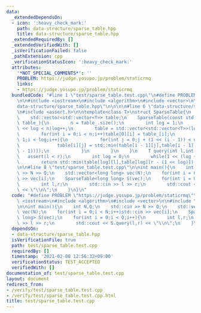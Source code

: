 ```yaml
---
data:
  _extendedDependsOn:
  - icon: ':heavy_check_mark:'
    path: data-structure/sparse_table.hpp
    title: data-structure/sparse_table.hpp
  _extendedRequiredBy: []
  _extendedVerifiedWith: []
  _isVerificationFailed: false
  _pathExtension: cpp
  _verificationStatusIcon: ':heavy_check_mark:'
  attributes:
    '*NOT_SPECIAL_COMMENTS*': ''
    PROBLEM: https://judge.yosupo.jp/problem/staticrmq
    links:
    - https://judge.yosupo.jp/problem/staticrmq
  bundledCode: "#line 1 \"test/sparse_table.test.cpp\"\n#define PROBLEM \"https://judge.yosupo.jp/problem/staticrmq\"\
    \n\n#include <iostream>\n#include <algorithm>\n#include <vector>\n\n#line 1 \"\
    data-structure/sparse_table.hpp\"\n\n\n\n#line 6 \"data-structure/sparse_table.hpp\"\
    \n#include <assert.h>\n\ntemplate<class T>\nstruct SparseTable{\n    int n;\n\
    \    std::vector<std::vector<T>> table;\n    SparseTable(const std::vector<T>&\
    \ table_){\n        n = table_.size();\n        int log = 1;\n        while(1\
    \ << log < n)log++;\n        table = std::vector<std::vector<T>>(log,std::vector<T>(n));\n\
    \        for(int i = 0;i < n;i++)table[0][i] = table_[i];\n        for(int i =\
    \ 1;i < log;i++){\n            for(int j = 0;j + (1 << (i - 1)) < n;j++){\n  \
    \              table[i][j] = std::min(table[i - 1][j],table[i - 1][j + (1 << (i\
    \ - 1))]);\n            }\n        }\n    }\n    T query(int l,int r){\n     \
    \   assert(l < r);\n        int log = 0;\n        while(1 << (log + 1) < r - l)log++;\n\
    \        return std::min(table[log][l],table[log][r - (1 << log)]);\n    }\n};\n\
    \n\n#line 8 \"test/sparse_table.test.cpp\"\n\nint main(){\n    int N,Q;\n    std::cin\
    \ >> N >> Q;\n    std::vector<long long> vec(N);\n    for(int i = 0;i < N;i++)std::cin\
    \ >> vec[i];\n    SparseTable<long long> S(vec);\n    for(int i = 0;i < Q;i++){\n\
    \        int l,r;\n        std::cin >> l >> r;\n        std::cout << S.query(l,r)\
    \ << \"\\n\";\n    }\n}\n"
  code: "#define PROBLEM \"https://judge.yosupo.jp/problem/staticrmq\"\n\n#include\
    \ <iostream>\n#include <algorithm>\n#include <vector>\n\n#include \"../data-structure/sparse_table.hpp\"\
    \n\nint main(){\n    int N,Q;\n    std::cin >> N >> Q;\n    std::vector<long long>\
    \ vec(N);\n    for(int i = 0;i < N;i++)std::cin >> vec[i];\n    SparseTable<long\
    \ long> S(vec);\n    for(int i = 0;i < Q;i++){\n        int l,r;\n        std::cin\
    \ >> l >> r;\n        std::cout << S.query(l,r) << \"\\n\";\n    }\n}"
  dependsOn:
  - data-structure/sparse_table.hpp
  isVerificationFile: true
  path: test/sparse_table.test.cpp
  requiredBy: []
  timestamp: '2021-02-08 12:56:32+09:00'
  verificationStatus: TEST_ACCEPTED
  verifiedWith: []
documentation_of: test/sparse_table.test.cpp
layout: document
redirect_from:
- /verify/test/sparse_table.test.cpp
- /verify/test/sparse_table.test.cpp.html
title: test/sparse_table.test.cpp
---
```

